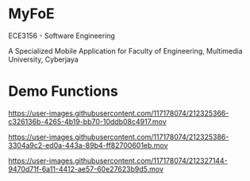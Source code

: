 # MyFoE

ECE3156 - Software Engineering 

A Specialized Mobile Application for Faculty of Engineering, Multimedia University, Cyberjaya

# Demo Functions 

https://user-images.githubusercontent.com/117178074/212325366-c326136b-4265-4b19-bb70-10ddb08c4917.mov

https://user-images.githubusercontent.com/117178074/212325386-3304a9c2-ed0a-443a-89b4-ff82700601eb.mov

https://user-images.githubusercontent.com/117178074/212327144-9470d71f-6a11-4412-ae57-60e27623b9d5.mov





